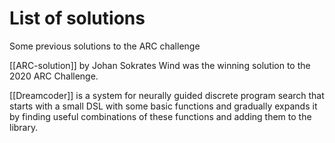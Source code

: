 # List of solutions

Some previous solutions to the ARC challenge

[[ARC-solution]] by Johan Sokrates Wind was the winning solution to the 2020 ARC Challenge.

[[Dreamcoder]] is a system for neurally guided discrete program search that starts with a small DSL with some basic functions and gradually expands it by finding useful combinations of these functions and adding them to the library.